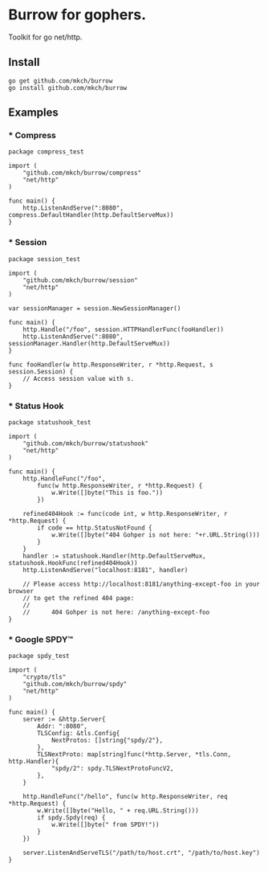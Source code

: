 Burrow for gophers.
======
Toolkit for go net/http.

## Install
	go get github.com/mkch/burrow
	go install github.com/mkch/burrow
## Examples
### * Compress
	package compress_test
	
	import (
	    "github.com/mkch/burrow/compress"
	    "net/http"
	)
	
	func main() {
	    http.ListenAndServe(":8080", compress.DefaultHandler(http.DefaultServeMux))
	}
### * Session
	package session_test
	
	import (
		"github.com/mkch/burrow/session"
		"net/http"
	)
	
	var sessionManager = session.NewSessionManager()
	
	func main() {
		http.Handle("/foo", session.HTTPHandlerFunc(fooHandler))
		http.ListenAndServe(":8080", sessionManager.Handler(http.DefaultServeMux))
	}
	
	func fooHandler(w http.ResponseWriter, r *http.Request, s session.Session) {
		// Access session value with s.
	}
### * Status Hook
	package statushook_test
	
	import (
		"github.com/mkch/burrow/statushook"
		"net/http"
	)
	
	func main() {
		http.HandleFunc("/foo",
			func(w http.ResponseWriter, r *http.Request) {
				w.Write([]byte("This is foo."))
			})
	
		refined404Hook := func(code int, w http.ResponseWriter, r *http.Request) {
			if code == http.StatusNotFound {
				w.Write([]byte("404 Gohper is not here: "+r.URL.String()))
			}
		}
		handler := statushook.Handler(http.DefaultServeMux, statushook.HookFunc(refined404Hook))
		http.ListenAndServe("localhost:8181", handler)
	
		// Please access http://localhost:8181/anything-except-foo in your browser
		// to get the refined 404 page:
		//
		//		404 Gohper is not here: /anything-except-foo
	}
### * Google SPDY™
	package spdy_test
	
	import (
		"crypto/tls"
		"github.com/mkch/burrow/spdy"
		"net/http"
	)
	
	func main() {
		server := &http.Server{
			Addr: ":8080",
			TLSConfig: &tls.Config{
				NextProtos: []string{"spdy/2"},
			},
			TLSNextProto: map[string]func(*http.Server, *tls.Conn, http.Handler){
				"spdy/2": spdy.TLSNextProtoFuncV2,
			},
		}
	
		http.HandleFunc("/hello", func(w http.ResponseWriter, req *http.Request) {
			w.Write([]byte("Hello, " + req.URL.String()))
			if spdy.Spdy(req) {
				w.Write([]byte(" from SPDY!"))
			}
		})
	
		server.ListenAndServeTLS("/path/to/host.crt", "/path/to/host.key")
	}